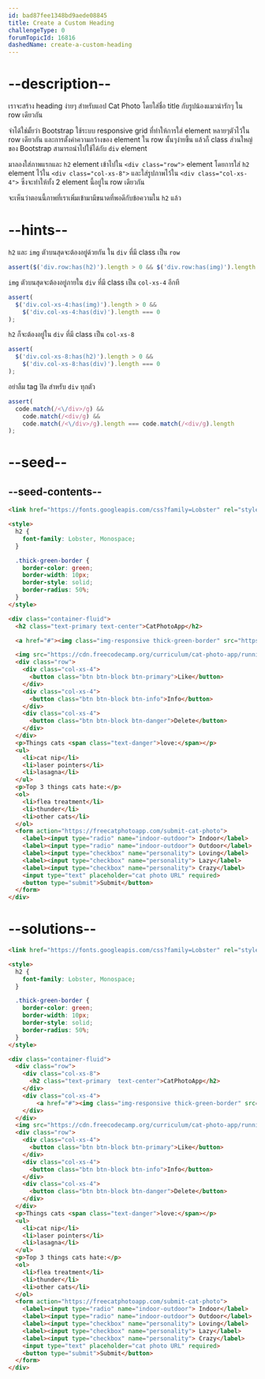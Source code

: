 ```yaml
---
id: bad87fee1348bd9aede08845
title: Create a Custom Heading
challengeType: 0
forumTopicId: 16816
dashedName: create-a-custom-heading
---
```


# --description--

เราจะสร้าง heading ง่ายๆ สำหรับแอป Cat Photo โดยใส่ชื่อ title กับรูปน้องแมวน่ารักๆ ใน row เดียวกัน

จำได้ใช่มั้ยว่า Bootstrap ใช้ระบบ responsive grid ที่ทำให้การใส่ element หลายๆตัวไว้ใน row เดียวกัน และการตั้งค่าความกว้างของ element ใน row นั้นๆง่ายขึ้น แล้วก็ class ส่วนใหญ่ของ Bootstrap สามารถนำไปใช้ได้กับ `div` element

มาลองใส่ภาพแรกและ `h2` element เข้าไปใน `<div class="row">` element โดยการใส่ `h2` element ไว้ใน `<div class="col-xs-8">` และใส่รูปภาพไว้ใน `<div class="col-xs-4">` ซึ่งจะทำให้ทั้ง 2 element นี้อยู่ใน row เดียวกัน

จะเห็นว่าตอนนี้ภาพที่เราเพิ่มเข้ามามีขนาดที่พอดีกับข้อความใน `h2` แล้ว

# --hints--

`h2` และ `img` ตัวบนสุดจะต้องอยู่ด้วยกัน ใน  `div` ที่มี class เป็น `row`

```js
assert($('div.row:has(h2)').length > 0 && $('div.row:has(img)').length > 0);
```

`img` ตัวบนสุดจะต้องอยู่ภายใน `div` ที่มี class เป็น `col-xs-4` อีกที

```js
assert(
  $('div.col-xs-4:has(img)').length > 0 &&
    $('div.col-xs-4:has(div)').length === 0
);
```

`h2` ก็จะต้องอยู่ใน `div` ที่มี class เป็น `col-xs-8`

```js
assert(
  $('div.col-xs-8:has(h2)').length > 0 &&
    $('div.col-xs-8:has(div)').length === 0
);
```

อย่าลืม tag ปิด สำหรับ `div` ทุกตัว

```js
assert(
  code.match(/<\/div>/g) &&
    code.match(/<div/g) &&
    code.match(/<\/div>/g).length === code.match(/<div/g).length
);
```

# --seed--

## --seed-contents--

```html
<link href="https://fonts.googleapis.com/css?family=Lobster" rel="stylesheet" type="text/css">

<style>
  h2 {
    font-family: Lobster, Monospace;
  }

  .thick-green-border {
    border-color: green;
    border-width: 10px;
    border-style: solid;
    border-radius: 50%;
  }
</style>

<div class="container-fluid">
  <h2 class="text-primary text-center">CatPhotoApp</h2>

  <a href="#"><img class="img-responsive thick-green-border" src="https://cdn.freecodecamp.org/curriculum/cat-photo-app/relaxing-cat.jpg" alt="A cute orange cat lying on its back."></a>

  <img src="https://cdn.freecodecamp.org/curriculum/cat-photo-app/running-cats.jpg" class="img-responsive" alt="Three kittens running towards the camera.">
  <div class="row">
    <div class="col-xs-4">
      <button class="btn btn-block btn-primary">Like</button>
    </div>
    <div class="col-xs-4">
      <button class="btn btn-block btn-info">Info</button>
    </div>
    <div class="col-xs-4">
      <button class="btn btn-block btn-danger">Delete</button>
    </div>
  </div>
  <p>Things cats <span class="text-danger">love:</span></p>
  <ul>
    <li>cat nip</li>
    <li>laser pointers</li>
    <li>lasagna</li>
  </ul>
  <p>Top 3 things cats hate:</p>
  <ol>
    <li>flea treatment</li>
    <li>thunder</li>
    <li>other cats</li>
  </ol>
  <form action="https://freecatphotoapp.com/submit-cat-photo">
    <label><input type="radio" name="indoor-outdoor"> Indoor</label>
    <label><input type="radio" name="indoor-outdoor"> Outdoor</label>
    <label><input type="checkbox" name="personality"> Loving</label>
    <label><input type="checkbox" name="personality"> Lazy</label>
    <label><input type="checkbox" name="personality"> Crazy</label>
    <input type="text" placeholder="cat photo URL" required>
    <button type="submit">Submit</button>
  </form>
</div>
```

# --solutions--

```html
<link href="https://fonts.googleapis.com/css?family=Lobster" rel="stylesheet" type="text/css">

<style>
  h2 {
    font-family: Lobster, Monospace;
  }

  .thick-green-border {
    border-color: green;
    border-width: 10px;
    border-style: solid;
    border-radius: 50%;
  }
</style>

<div class="container-fluid">
  <div class="row">
    <div class="col-xs-8">
      <h2 class="text-primary  text-center">CatPhotoApp</h2>
    </div>
    <div class="col-xs-4">
        <a href="#"><img class="img-responsive thick-green-border" src="https://cdn.freecodecamp.org/curriculum/cat-photo-app/relaxing-cat.jpg" alt="A cute orange cat lying on its back."></a>
    </div>
  </div>
  <img src="https://cdn.freecodecamp.org/curriculum/cat-photo-app/running-cats.jpg" class="img-responsive" alt="Three kittens running towards the camera.">
  <div class="row">
    <div class="col-xs-4">
      <button class="btn btn-block btn-primary">Like</button>
    </div>
    <div class="col-xs-4">
      <button class="btn btn-block btn-info">Info</button>
    </div>
    <div class="col-xs-4">
      <button class="btn btn-block btn-danger">Delete</button>
    </div>
  </div>
  <p>Things cats <span class="text-danger">love:</span></p>
  <ul>
    <li>cat nip</li>
    <li>laser pointers</li>
    <li>lasagna</li>
  </ul>
  <p>Top 3 things cats hate:</p>
  <ol>
    <li>flea treatment</li>
    <li>thunder</li>
    <li>other cats</li>
  </ol>
  <form action="https://freecatphotoapp.com/submit-cat-photo">
    <label><input type="radio" name="indoor-outdoor"> Indoor</label>
    <label><input type="radio" name="indoor-outdoor"> Outdoor</label>
    <label><input type="checkbox" name="personality"> Loving</label>
    <label><input type="checkbox" name="personality"> Lazy</label>
    <label><input type="checkbox" name="personality"> Crazy</label>
    <input type="text" placeholder="cat photo URL" required>
    <button type="submit">Submit</button>
  </form>
</div>
```
